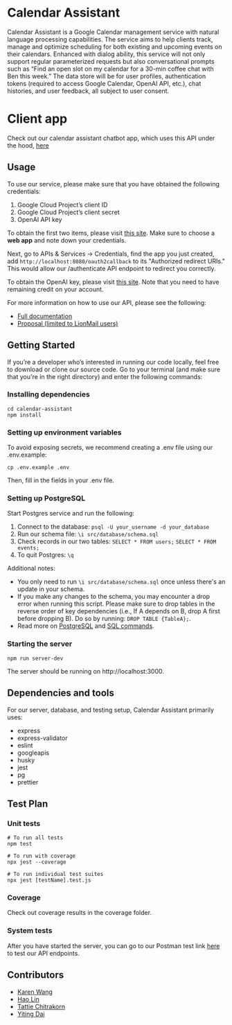# Calendar Assistant

Calendar Assistant is a Google Calendar management service with natural language processing capabilities. The service aims to help clients track, manage and optimize scheduling for both existing and upcoming events on their calendars. Enhanced with dialog ability, this service will not only support regular parameterized requests but also conversational prompts such as “Find an open slot on my calendar for a 30-min coffee chat with Ben this week.” The data store will be for user profiles, authentication tokens (required to access Google Calendar, OpenAI API, etc.), chat histories, and user feedback, all subject to user consent.

# Client app

Check out our calendar assistant chatbot app, which uses this API under the hood, [here](https://github.com/karenswang/calendar-assistant-client)

## Usage

To use our service, please make sure that you have obtained the following credentials:

1. Google Cloud Project’s client ID
2. Google Cloud Project’s client secret
3. OpenAI API key

To obtain the first two items, please visit [this site](https://developers.google.com/calendar/api/quickstart/python).
Make sure to choose a **web app** and note down your credentials.

Next, go to APIs & Services -> Credentials, find the app you just created, add `http://localhost:8080/oauth2callback` to its "Authorized redirect URIs." This would allow our /authenticate API endpoint to redirect you correctly.

To obtain the OpenAI key, please visit [this site](https://platform.openai.com/docs/quickstart/add-your-api-key?context=python). Note that you need to have remaining credit on your account.

For more information on how to use our API, please see the following:

-   [Full documentation](https://app.swaggerhub.com/apis-docs/Divide-n-Conquer/calendar-assistant/1.0.0)
-   [Proposal (limited to LionMail users)](https://docs.google.com/document/d/17Qjl6t27rR_bs1J3gFUqawzSUAEYYyo7WWHOvfNo2GE/edit?usp=sharing)

## Getting Started

If you’re a developer who’s interested in running our code locally, feel free to download or clone our source code. Go to your terminal (and make sure that you're in the right directory) and enter the following commands:

### Installing dependencies

```
cd calendar-assistant
npm install
```

### Setting up environment variables

To avoid exposing secrets, we recommend creating a .env file using our .env.example:

```
cp .env.example .env
```

Then, fill in the fields in your .env file.

### Setting up PostgreSQL

Start Postgres service and run the following:

1. Connect to the database:
   `psql -U your_username -d your_database`
2. Run our schema file:
   `\i src/database/schema.sql`
3. Check records in our two tables:
   `SELECT * FROM users;`
   `SELECT * FROM events;`
4. To quit Postgres:
   `\q`

Additional notes:

-   You only need to run `\i src/database/schema.sql` once unless there's an update in your schema.
-   If you make any changes to the schema, you may encounter a drop error when running this script. Please make sure to drop tables in the reverse order of key dependencies (i.e., If A depends on B, drop A first before dropping B). Do so by running: `DROP TABLE {TableA};`.
-   Read more on [PostgreSQL](https://www.postgresql.org/docs/current/index.html) and [SQL commands](https://www.postgresql.org/docs/current/sql-commands.html).

### Starting the server

```
npm run server-dev
```

The server should be running on http://localhost:3000.

## Dependencies and tools

For our server, database, and testing setup, Calendar Assistant primarily uses:

-   express
-   express-validator
-   eslint
-   googleapis
-   husky
-   jest
-   pg
-   prettier

## Test Plan

### Unit tests

```
# To run all tests
npm test

# To run with coverage
npx jest --coverage

# To run individual test suites
npx jest [testName].test.js
```

### Coverage

Check out coverage results in the coverage folder.

### System tests

After you have started the server, you can go to our Postman test link [here](https://www.postman.com/speeding-crater-260064/workspace/team-workspace/collection/24382407-1efdb353-e3ac-429e-8601-0ae8c17c734a?action=share&creator=24382407) to test our API endpoints.

## Contributors

-   [Karen Wang](https://github.com/karenswang)
-   [Hao Lin](https://github.com/haolxx)
-   [Tattie Chitrakorn](https://github.com/tchitrakorn)
-   [Yiting Dai](https://github.com/LilyCuSO4)
